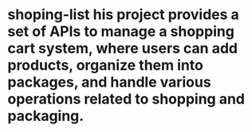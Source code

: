 # shoping-list his project provides a set of APIs to manage a shopping cart system, where users can add products, organize them into packages, and handle various operations related to shopping and packaging.
